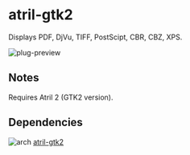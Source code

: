 atril-gtk2
========
Displays PDF, DjVu, TIFF, PostScipt, CBR, CBZ, XPS.

![plug-preview](https://i.imgur.com/bwcQoZ0.png)

## Notes
Requires Atril 2 (GTK2 version).

## Dependencies
![arch](https://wiki.archlinux.org/favicon.ico) [atril-gtk2](https://aur.archlinux.org/packages/atril-gtk2)
